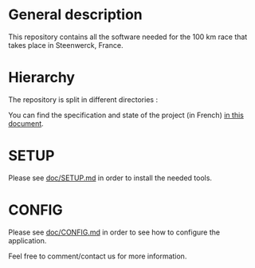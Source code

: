 # General description

This repository contains all the software needed for the 100 km race that takes place in Steenwerck, France.

# Hierarchy
The repository is split in different directories :

You can find the specification and state of the project (in French) [in this document](doc/STATUS.md).

# SETUP
Please see [doc/SETUP.md](doc/SETUP.md) in order to install the needed tools.

# CONFIG
Please see [doc/CONFIG.md](doc/CONFIG.md) in order to see how to configure the application.

Feel free to comment/contact us for more information.
